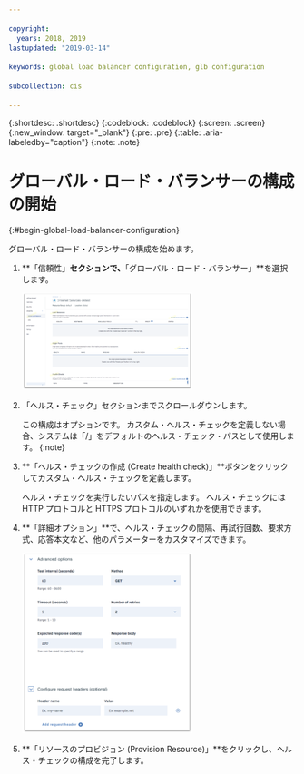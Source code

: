 ```yaml
---

copyright:
  years: 2018, 2019
lastupdated: "2019-03-14"

keywords: global load balancer configuration, glb configuration

subcollection: cis

---
```


{:shortdesc: .shortdesc}
{:codeblock: .codeblock}
{:screen: .screen}
{:new_window: target="_blank"}
{:pre: .pre}
{:table: .aria-labeledby="caption"}
{:note: .note}

# グローバル・ロード・バランサーの構成の開始
{:#begin-global-load-balancer-configuration}

グローバル・ロード・バランサーの構成を始めます。

1. **「信頼性」**セクションで、**「グローバル・ロード・バランサー」**を選択します。 
    
    <img src="images/reliability6.png" alt="図面" style="width: 300px;"/>

2. 「ヘルス・チェック」セクションまでスクロールダウンします。 

   この構成はオプションです。 カスタム・ヘルス・チェックを定義しない場合、システムは「/」をデフォルトのヘルス・チェック・パスとして使用します。 
   {:note}

3. **「ヘルス・チェックの作成 (Create health check)」**ボタンをクリックしてカスタム・ヘルス・チェックを定義します。   

   ヘルス・チェックを実行したいパスを指定します。 ヘルス・チェックには HTTP プロトコルと HTTPS プロトコルのいずれかを使用できます。 
   
4. **「詳細オプション」**で、ヘルス・チェックの間隔、再試行回数、要求方式、応答本文など、他のパラメーターをカスタマイズできます。 
   
   <img src="images/reliability7.png" alt="図面" style="width: 300px;"/>
   
5. **「リソースのプロビジョン (Provision Resource)」**をクリックし、ヘルス・チェックの構成を完了します。 
